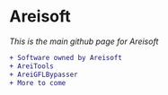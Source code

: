 # Areisoft

*This is the main github page for Areisoft*

```diff
+ Software owned by Areisoft
+ AreiTools
+ AreiGFLBypasser
+ More to come

